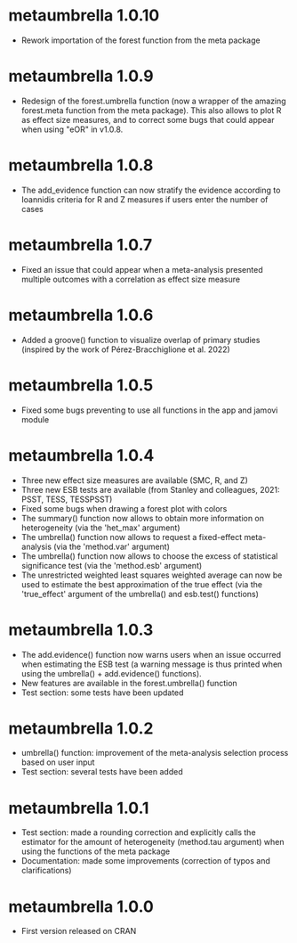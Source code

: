 # metaumbrella 1.0.10
- Rework importation of the forest function from the meta package

# metaumbrella 1.0.9
- Redesign of the forest.umbrella function (now a wrapper of the amazing forest.meta function from the meta package). This also allows to plot R as effect size measures, and to correct some bugs that could appear when using "eOR" in v1.0.8.

# metaumbrella 1.0.8
- The add_evidence function can now stratify the evidence according to Ioannidis criteria for R and Z measures if users enter the number of cases

# metaumbrella 1.0.7
- Fixed an issue that could appear when a meta-analysis presented multiple outcomes with a correlation as effect size measure

# metaumbrella 1.0.6
- Added a groove() function to visualize overlap of primary studies (inspired by the work of Pérez-Bracchiglione et al. 2022)

# metaumbrella 1.0.5
- Fixed some bugs preventing to use all functions in the app and jamovi module

# metaumbrella 1.0.4
- Three new effect size measures are available (SMC, R, and Z)
- Three new ESB tests are available (from Stanley and colleagues, 2021: PSST, TESS, TESSPSST)
- Fixed some bugs when drawing a forest plot with colors
- The summary() function now allows to obtain more information on heterogeneity (via the 'het_max' argument)
- The umbrella() function now allows to request a fixed-effect meta-analysis (via the 'method.var' argument)
- The umbrella() function now allows to choose the excess of statistical significance test (via the 'method.esb' argument)
- The unrestricted weighted least squares weighted average can now be used to estimate the best approximation of the true effect (via the 'true_effect' argument of the umbrella() and esb.test() functions)

# metaumbrella 1.0.3
- The add.evidence() function now warns users when an issue occurred when estimating the ESB test (a warning message is thus printed when using the umbrella() + add.evidence() functions).
- New features are available in the forest.umbrella() function
- Test section: some tests have been updated

# metaumbrella 1.0.2
- umbrella() function: improvement of the meta-analysis selection process based on user input
- Test section: several tests have been added

# metaumbrella 1.0.1
- Test section: made a rounding correction and explicitly calls the estimator for the amount of heterogeneity (method.tau argument) when using the functions of the meta package
- Documentation: made some improvements (correction of typos and clarifications)

# metaumbrella 1.0.0
- First version released on CRAN

